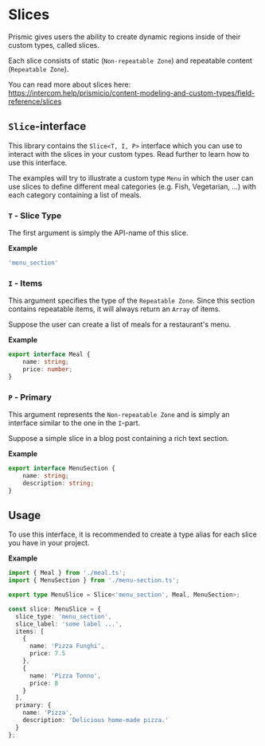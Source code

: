 # Slices

Prismic gives users the ability to create dynamic regions inside of
their custom types, called slices.

Each slice consists of static (`Non-repeatable Zone`) and repeatable
content (`Repeatable Zone`).

You can read more about slices here:
https://intercom.help/prismicio/content-modeling-and-custom-types/field-reference/slices

## `Slice`-interface

This library contains the `Slice<T, I, P>` interface which you can use to
interact with the slices in your custom types. Read further to learn how
to use this interface.

The examples will try to illustrate a custom type `Menu` in which the user
can use slices to define different meal categories (e.g. Fish, Vegetarian, ...)
with each category containing a list of meals.

### `T` - Slice Type

The first argument is simply the API-name of this slice.

**Example**

```ts
'menu_section'
```

### `I` - Items

This argument specifies the type of the `Repeatable Zone`. Since this section
contains repeatable items, it will always return an `Array` of items.

Suppose the user can create a list of meals for a restaurant's menu.

**Example**

```ts
export interface Meal {
    name: string;
    price: number;
}
```

### `P` - Primary

This argument represents the `Non-repeatable Zone` and is simply an interface
similar to the one in the `I`-part.

Suppose a simple slice in a blog post containing a rich text section.

**Example**

```ts
export interface MenuSection {
    name: string;
    description: string;
}
```

## Usage

To use this interface, it is recommended to create a type alias for
each slice you have in your project.

**Example**

```ts
import { Meal } from './meal.ts';
import { MenuSection } from './menu-section.ts';

export type MenuSlice = Slice<'menu_section', Meal, MenuSection>;

const slice: MenuSlice = {
  slice_type: 'menu_section',
  slice_label: 'some label ...',
  items: [
    {
      name: 'Pizza Funghi',
      price: 7.5
    },
    {
      name: 'Pizza Tonno',
      price: 8
    }
  ],
  primary: {
    name: 'Pizza',
    description: 'Delicious home-made pizza.'
  }
};
```
